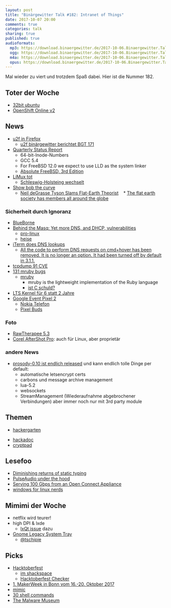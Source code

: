 ```yaml
---
layout: post
title: "Binärgewitter Talk #182: Intranet of Things"
date: 2017-10-07 20:00
comments: true
categories: talk
sharing: true
published: true
audioformats:
  mp3: https://download.binaergewitter.de/2017-10-06.Binaergewitter.Talk.182.mp3
  ogg: https://download.binaergewitter.de/2017-10-06.Binaergewitter.Talk.182.ogg
  m4a: https://download.binaergewitter.de/2017-10-06.Binaergewitter.Talk.182.m4a
  opus: https://download.binaergewitter.de/2017-10-06.Binaergewitter.Talk.182.opus
---
```

Mal wieder zu viert und trotzdem Spaß dabei. Hier ist die Nummer 182.

## Toter der Woche
- [32bit ubuntu](https://www.heise.de/newsticker/meldung/Ubuntu-gibt-Desktop-Variante-fuer-32-Bit-x86-Systeme-auf-3845582.html)
- [OpenShift Online v2](https://blog.openshift.com/)

## News
- [u2f in Firefox](https://www.yubico.com/2017/09/firefox-nightly-enables-support-fido-u2f-security-keys/)
  - [u2f binärgewitter berichtet BGT 171](https://blog.binaergewitter.de/2017/04/28/binaergewitter-talk-number-171-bsd-baerte-bulldozer)
- [Quarterly Status Report](https://www.freebsd.org/news/status/report-2017-04-2017-06.html)
  * 64-bit-Inode-Numbers
  * GCC 5.4
  * For FreeBSD 12.0 we expect to use LLD as the system linker
  * [Absolute FreeBSD, 3rd Edition](https://blather.michaelwlucas.com/archives/3020)
- [LiMux tot](https://www.heise.de/newsticker/meldung/LiMux-Aus-Muenchen-erklaert-neue-Mail-Software-fuer-geheim-3843305.html)
  * [Schleswig-Holsteing wechselt](https://www.heise.de/newsticker/meldung/Schleswig-Holstein-laeutet-Abschied-von-Microsoft-ein-3849115.html)
- [Show bob the curve](https://www.gofundme.com/showBoBthecurve)
  * [Neil deGrasse Tyson Slams Flat-Earth Theorist](https://www.youtube.com/watch?v=XHBZkek8OSU)
    * [The flat earth society has members all around the globe](https://pbs.twimg.com/media/CiHuksZXAAAn4qZ.jpg)


### Sicherheit durch Ignoranz
- [BlueBorne](https://www.heise.de/security/meldung/BlueBorne-Android-Linux-und-Windows-ueber-Bluetooth-angreifbar-3830319.html)
- [Behind the Masq: Yet more DNS, and DHCP, vulnerabilities](https://security.googleblog.com/2017/10/behind-masq-yet-more-dns-and-dhcp.html)
  * [pro-linux](http://www.pro-linux.de/news/1/25207/sicherheits-audit-von-dnsmasq.html)
  * [heise](https://www.heise.de/security/meldung/Sicherheitsluecken-im-freien-DNS-Server-Dnsmasq-gefaehrden-IoT-Geraete-Linux-Smartphones-Co-3849403.html)
- [iTerm does DNS lookups](https://gitlab.com/gnachman/iterm2/issues/6050)
  * [All the code to perform DNS requests on cmd+hover has been removed. It is no longer an option. It had been turned off by default in 3.1.1.](
https://gitlab.com/gnachman/iterm2/wikis/dnslookupissue)
- [tcpdump 91 CVE](http://www.tcpdump.org/tcpdump-changes.txt)
- [131 mruby bugs](https://blog.mruby.sh/201703261726.html)
  * [mruby](https://mruby.org/)
    - mruby is the lightweight implementation of the Ruby language
    - [ist C schuld?](http://blog.fefe.de/?ts=a749000f)
- [LTS Kernel für 6 statt 2 Jahre](http://www.pro-linux.de/news/1/25202/langfristige-kernel-unterst%C3%BCtzung-auf-sechs-jahre-ausgedehnt.html)
- [Google Event Pixel 2](https://www.theverge.com/2017/10/4/16405192/new-google-pixel-2-xl-phone-photos-video-hands-on)
  * [Nokia Telefon](https://www.hmdglobal.com/)
  * [Pixel Buds](https://www.blog.google/products/pixel/pixel-buds/)

### Foto
- [RawTherapee 5.3](http://rawtherapee.com/blog/rawtherapee-5.3-released)
- [Corel AfterShot Pro](http://www.aftershotpro.com/de/products/aftershot/pro/): auch für Linux, aber proprietär

### andere News
- [prosody-0.10 ist endlich released](http://blog.prosody.im/prosody-0-10-0-released/) und kann endlich tolle Dinge per default:
  * automatische letsencrypt certs
  * carbons und message archive management
  * lua-5.2
  * websockets
  * StreamManagement (Wiederaufnahme abgebrochener Verbindungen) aber immer noch nur mit 3rd party module

## Themen
- [hackergarten](http://hackergarten.net/)
 * [hackadoc](https://github.com/hackergarten/hackadoc)
 * [cryptpad](https://cryptpad.fr)

## Lesefoo

- [Diminishing returns of static typing](https://blog.merovius.de/2017/09/12/diminishing-returns-of-static-typing.html)
- [PulseAudio under the hood](https://gavv.github.io/blog/pulseaudio-under-the-hood/)
- [Serving 100 Gbps from an Open Connect Appliance](https://medium.com/netflix-techblog/serving-100-gbps-from-an-open-connect-appliance-cdb51dda3b99)
- [windows for linux nerds](https://blog.jessfraz.com/post/windows-for-linux-nerds/)

## Mimimi der Woche
- netflix wird teurer!
- high DPI & lxde
  * [lxQt issue](https://github.com/lxde/lxqt/issues/916) dazu
- [Gnome Legacy System Tray](https://twitter.com/tschipie/status/913520971532963842)
  * [@tschipie](https://twitter.com/tschipie)

## Picks
- [Hacktoberfest](https://hacktoberfest.digitalocean.com/)
   * [im shackspace](https://blog.shackspace.de/?p=5703)
   * [Hacktoberfest Checker](https://hacktoberfestchecker.herokuapp.com/)
- [1. MakerWeek in Bonn vom 16.-20. Oktober 2017](https://www.makerweek.io/)
- [mimic](http://freeflysystems.com/mimic)
- [30 shell commands](https://www.lopezferrando.com/30-interesting-shell-commands/)
- [The Malware Museum](https://archive.org/details/malwaremuseum&tab=about)

